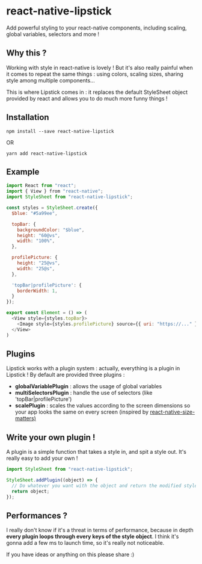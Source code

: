 # react-native-lipstick

Add powerful styling to your react-native components,
including scaling, global variables, selectors and more !

## Why this ?

Working with style in react-native is lovely ! But it's also really painful when
it comes to repeat the same things : using colors, scaling sizes, sharing style
among multiple components...

This is where Lipstick comes in : it replaces the default StyleSheet object
provided by react and allows you to do much more funny things !

## Installation

`npm install --save react-native-lipstick`

OR

`yarn add react-native-lipstick`

## Example

```js
import React from "react";
import { View } from "react-native";
import StyleSheet from "react-native-lipstick";

const styles = StyleSheet.create({
  $blue: "#5a99ee",

  topBar: {
    backgroundColor: "$blue",
    height: "60@vs",
    width: "100%",
  },

  profilePicture: {
    height: "25@vs",
    width: "25@s",
  },

  'topBar|profilePicture': {
    borderWidth: 1,
  }
});

export const Element = () => (
  <View style={styles.topBar}>
    <Image style={styles.profilePicture} source={{ uri: "https://..." }} />
  </View>
)
```

## Plugins

Lipstick works with a plugin system : actually, everything is a plugin in Lipstick !
By default are provided three plugins :
* **globalVariablePlugin** : allows the usage of global variables
* **multiSelectorsPlugin** : handle the use of selectors (like 'topBar|profilePicture')
* **scalePlugin** : scales the values according to the screen dimensions so your app looks the same
on every screen (inspired by [react-native-size-matters)](https://github.com/nirsky/react-native-size-matters)

## Write your own plugin !

A plugin is a simple function that takes a style in, and spit a style out. It's really easy to add
your own !

```js
import StyleSheet from "react-native-lipstick";

StyleSheet.addPlugin((object) => {
  // Do whatever you want with the object and return the modified style !
  return object;
});
```

## Performances ?

I really don't know if it's a threat in terms of performance, because in depth **every plugin
loops through every keys of the style object**. I think it's gonna add a few ms to launch time, so it's
really not noticeable.

If you have ideas or anything on this please share :)
